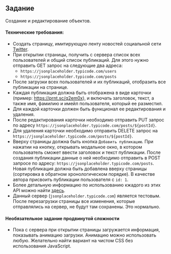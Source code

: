 ## Задание

Создание и редактирование объектов.

#### Технические требования:
- Создать страницу, имитирующую ленту новостей социальной сети [Twitter](https://twitter.com/).
- При открытии страницы, получить с сервера список всех пользователей и общий список публикаций. Для этого нужно отправить GET запрос на следующие два адреса:
  - `https://jsonplaceholder.typicode.com/users`
  - `https://jsonplaceholder.typicode.com/posts`
- После загрузки всех пользователей и их публикаций, отобразить все публикации на странице.
- Каждая публикация должна быть отображена в виде карточки (пример: https://prnt.sc/q2em0x), и включать заголовок, текст, а также имя, фамилию и имейл пользователя, который ее разместил.
- Для каждой карточки должен быть функционал ее редактирования и удаления.
- После редактирования карточки необходимо отправить PUT запрос по адресу `https://jsonplaceholder.typicode.com/posts/${postId}`.
- Для удаления карточки необходимо отправить DELETE запрос на `https://jsonplaceholder.typicode.com/posts/${postId}`.
- Вверху страницы должна быть кнопка `Добавить публикацию`. При нажатии на кнопку, открывать модальное окно, в котором пользователь сможет ввести заголовок и текст публикации. После создания публикации данные о ней необходимо отправить в POST запросе по адресу: `https://jsonplaceholder.typicode.com/posts`. Новая публикация должна быть добавлена вверху страницы (сортировка в обратном хронологическом порядке). В качестве автора присвоить публикации пользователя с `id: 1`.
- Более детальную информацию по использованию кжадого из этих API можно найти [здесь](https://jsonplaceholder.typicode.com/guide.html).
- Данный сервер (`jsonplaceholder.typicode.com`) является тестовым. После перезагрузки страницы все изменения, которые отправлялись на сервер, не будут там сохранены. Это нормально.

#### Необязательное задание продвинутой сложности
 - Пока с сервера при открытии страницы загружается информация, показывать анимацию загрузки. Анимацию можно использовать любую. Желательно найти вариант на чистом CSS без использования JavaScript.
